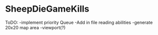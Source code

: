SheepDieGameKills
=================
ToDO:
-implement priority Queue
-Add in file reading abilities
-generate 20x20 map area
-viewport(?)
